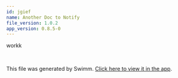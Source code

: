 ```yaml
---
id: jgief
name: Another Doc to Notify
file_version: 1.0.2
app_version: 0.8.5-0
---
```


workk

<br/>

This file was generated by Swimm. [Click here to view it in the app](https://swimm-web-app.web.app/repos/Z2l0aHViJTNBJTNBdGVzdC1naXRodWItYXBwJTNBJTNBc3dpbW1pbw==/docs/jgief).